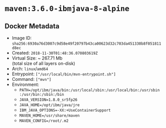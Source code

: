 # `maven:3.6.0-ibmjava-8-alpine`

## Docker Metadata

- Image ID: `sha256:6930a76d3007c9d58e49f20797b43ca00623d32c703da451330b8f051811d8ec`
- Created: `2018-11-30T01:48:36.070803619Z`
- Virtual Size: ~ 267.71 Mb  
  (total size of all layers on-disk)
- Arch: `linux`/`amd64`
- Entrypoint: `["/usr/local/bin/mvn-entrypoint.sh"]`
- Command: `["mvn"]`
- Environment:
  - `PATH=/opt/ibm/java/bin:/usr/local/sbin:/usr/local/bin:/usr/sbin:/usr/bin:/sbin:/bin`
  - `JAVA_VERSION=1.8.0_sr5fp26`
  - `JAVA_HOME=/opt/ibm/java/jre`
  - `IBM_JAVA_OPTIONS=-XX:+UseContainerSupport`
  - `MAVEN_HOME=/usr/share/maven`
  - `MAVEN_CONFIG=/root/.m2`
